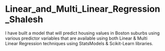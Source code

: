 # Linear_and_Multi_Linear_Regression_Shalesh
I have built a model that will predict housing values in Boston suburbs using various predictor variables that are available using both Linear &amp; Multi Linear Regression techniques using StatsModels &amp; Scikit-Learn libraries.
